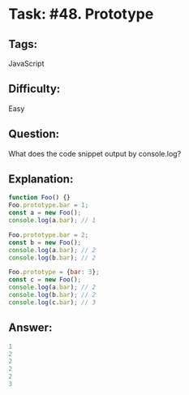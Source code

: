 # Task: #48. Prototype

## Tags: 

JavaScript

## Difficulty:

Easy

## Question:

What does the code snippet output by console.log?

## Explanation:

```javascript
function Foo() {}
Foo.prototype.bar = 1;
const a = new Foo();
console.log(a.bar); // 1

Foo.prototype.bar = 2;
const b = new Foo();
console.log(a.bar); // 2
console.log(b.bar); // 2

Foo.prototype = {bar: 3};
const c = new Foo();
console.log(a.bar); // 2
console.log(b.bar); // 2
console.log(c.bar); // 3
```

## Answer:

```javascript
1
2
2
2
2
3
```
